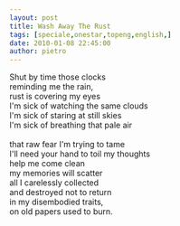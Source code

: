 ```yaml
---
layout: post
title: Wash Away The Rust
tags: [speciale,onestar,topeng,english,]
date: 2010-01-08 22:45:00
author: pietro
---
```

Shut by time those clocks<br/>reminding me the rain,<br/>rust is covering my eyes<br/>I'm sick of watching the same clouds<br/>I'm sick of staring at still skies<br/>I'm sick of breathing that pale air<br/><br/>that raw fear I'm trying to tame<br/>I'll need your hand to toil my thoughts<br/>help me come clean<br/>my memories will scatter<br/>all I carelessly collected<br/>and destroyed not to return<br/>in my disembodied traits,<br/>on old papers used to burn.
